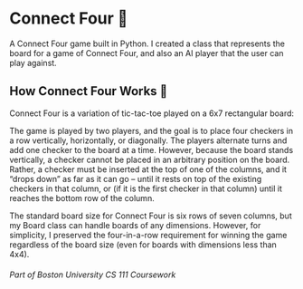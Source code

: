 # Connect Four 🎰

A Connect Four game built in Python. I created a class that represents the board for a game of Connect Four, and also an AI player that the user can play against.

## How Connect Four Works 🎲

Connect Four is a variation of tic-tac-toe played on a 6x7 rectangular board:

The game is played by two players, and the goal is to place four checkers in a row vertically, horizontally, or diagonally. The players alternate turns and add one checker to the board at a time. However, because the board stands vertically, a checker cannot be placed in an arbitrary position on the board. Rather, a checker must be inserted at the top of one of the columns, and it “drops down” as far as it can go – until it rests on top of the existing checkers in that column, or (if it is the first checker in that column) until it reaches the bottom row of the column.

The standard board size for Connect Four is six rows of seven columns, but my Board class can handle boards of any dimensions. However, for simplicity, I  preserved the four-in-a-row requirement for winning the game regardless of the board size (even for boards with dimensions less than 4x4).

###### Part of Boston University CS 111 Coursework
